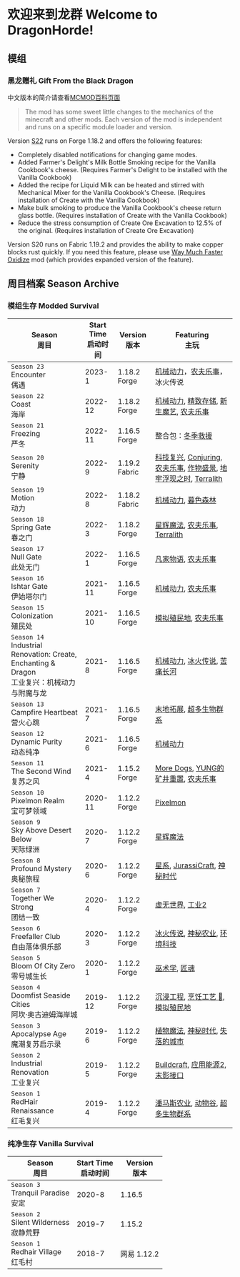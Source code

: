 # 欢迎来到龙群 Welcome to DragonHorde! 
## 模组
### 黑龙赠礼 Gift From the Black Dragon
中文版本的简介请查看[MCMOD百科页面](https://www.mcmod.cn/class/8421.html)

> The mod has some sweet little changes to the mechanics of the minecraft and other mods. Each version of the mod is independent and runs on a specific module loader and version.

Version [S22](https://github.com/DragonHordeSMP/GiftFromTheBlackDragon-S22/releases) runs on Forge 1.18.2 and offers the following features:
* Completely disabled notifications for changing game modes.
* Added Farmer's Delight's Milk Bottle Smoking recipe for the Vanilla Cookbook's cheese. (Requires Farmer's Delight to be installed with the Vanilla Cookbook)
* Added the recipe for Liquid Milk can be heated and stirred with Mechanical Mixer for the Vanilla Cookbook's Cheese. (Requires installation of Create with the Vanilla Cookbook)
* Make bulk smoking to produce the Vanilla Cookbook's cheese return glass bottle. (Requires installation of Create with the Vanilla Cookbook)
* Reduce the stress consumption of Create Ore Excavation to 12.5% of the original. (Requires installation of Create Ore Excavation)

Version S20 runs on Fabric 1.19.2 and provides the ability to make copper blocks rust quickly. If you need this feature, please use [Way Much Faster Oxidize](https://www.curseforge.com/minecraft/mc-mods/way-much-faster-oxidize) mod (which provides expanded version of the feature).

## 周目档案 Season Archive
### 模组生存 Modded Survival
| Season<br>周目 | Start Time<br>启动时间| Version<br>版本 | Featuring<br>主玩 |
|----|----|----|----|
|`Season 23`<br>Encounter<br>偶遇|2023-1|1.18.2 Forge|[机械动力](https://www.curseforge.com/minecraft/mc-mods/create)，[农夫乐事](https://www.curseforge.com/minecraft/mc-mods/farmers-delight)，冰火传说|
|`Season 22`<br>Coast<br>海岸|2022-12|1.18.2 Forge|[机械动力](https://www.curseforge.com/minecraft/mc-mods/create), [精致存储](https://www.curseforge.com/minecraft/mc-mods/refined-storage), [新生魔艺](https://www.curseforge.com/minecraft/mc-mods/ars-nouveau), [农夫乐事](https://www.curseforge.com/minecraft/mc-mods/farmers-delight)|
|`Season 21`<br>Freezing<br>严冬|2022-11|1.16.5 Forge|整合包：[冬季救援](https://www.curseforge.com/minecraft/modpacks/the-winter-rescue)|
|`Season 20`<br>Serenity<br>宁静|2022-9|1.19.2 Fabric|[科技复兴](https://www.curseforge.com/minecraft/mc-mods/techreborn), [Conjuring](https://www.curseforge.com/minecraft/mc-mods/conjuringl), [农夫乐事](https://www.curseforge.com/minecraft/mc-mods/farmers-delight-fabric), [作物盛景](https://www.curseforge.com/minecraft/mc-mods/croptopia), [地牢浮现之时](https://www.curseforge.com/minecraft/mc-mods/when-dungeons-arise-fabric), [Terralith](https://www.curseforge.com/minecraft/mc-mods/terralith)|
|`Season 19`<br>Motion<br>动力|2022-8|1.18.2 Fabric|[机械动力](https://www.curseforge.com/minecraft/mc-mods/create), [暮色森林](https://www.curseforge.com/minecraft/mc-mods/the-twilight-forest)|
|`Season 18`<br>Spring Gate<br>春之门|2022-3|1.18.2 Forge|[星辉魔法](https://www.curseforge.com/minecraft/mc-mods/astral-sorcery), [农夫乐事](https://www.curseforge.com/minecraft/mc-mods/farmers-delight), [Terralith](https://www.curseforge.com/minecraft/mc-mods/terralith)|
|`Season 17`<br>Null Gate<br>此处无门|2022-1|1.16.5 Forge|[凡家物语](https://www.curseforge.com/minecraft/mc-mods/minecraft-comes-alive-mca), [农夫乐事](https://www.curseforge.com/minecraft/mc-mods/farmers-delight)|
|`Season 16`<br>Ishtar Gate<br>伊始塔尔门|2021-11|1.16.5 Forge|[机械动力](https://www.curseforge.com/minecraft/mc-mods/create), [农夫乐事](https://www.curseforge.com/minecraft/mc-mods/farmers-delight)|
|`Season 15`<br>Colonization<br>殖民处|2021-10|1.16.5 Forge|[模拟殖民地](https://www.curseforge.com/minecraft/mc-mods/minecolonies), [农夫乐事](https://www.curseforge.com/minecraft/mc-mods/farmers-delight)|
|`Season 14`<br>Industrial Renovation: Create, Enchanting & Dragon<br>工业复兴：机械动力与附魔与龙|2021-8|1.16.5 Forge|[机械动力](https://www.curseforge.com/minecraft/mc-mods/create), [冰火传说](https://www.curseforge.com/minecraft/mc-mods/ice-and-fire-dragons), [苦痛长河](https://www.curseforge.com/minecraft/mc-mods/marblegates-exotic-enchantment-flowing-agony)|
|`Season 13`<br>Campfire Heartbeat<br>营火心跳|2021-7|1.16.5 Forge|[末地拓展](https://www.curseforge.com/minecraft/mc-mods/endergetic), [超多生物群系](https://www.curseforge.com/minecraft/mc-mods/biomes-o-plenty)|
|`Season 12`<br>Dynamic Purity<br>动态纯净|2021-6|1.16.5 Forge|[机械动力](https://www.curseforge.com/minecraft/mc-mods/create)|
|`Season 11`<br>The Second Wind<br>复苏之风|2021-4|1.15.2 Forge|[More Dogs](https://www.curseforge.com/minecraft/mc-mods/more-dogs), [YUNG的矿井重置](https://www.curseforge.com/minecraft/mc-mods/yungs-better-mineshafts-forge), [农夫乐事](https://www.curseforge.com/minecraft/mc-mods/farmers-delight)|
|`Season 10`<br>Pixelmon Realm <br>宝可梦领域|2020-11|1.12.2 Forge|[Pixelmon](https://www.curseforge.com/minecraft/mc-mods/pixelmon)|
|`Season 9`<br>Sky Above Desert Below<br>天际绿洲|2020-7|1.12.2 Forge|[星辉魔法](https://www.curseforge.com/minecraft/mc-mods/astral-sorcery)|
|`Season 8`<br>Profound Mystery<br>奥秘旅程|2020-6|1.12.2 Forge|[星系](https://www.curseforge.com/minecraft/mc-mods/galacticraft-legacy), [JurassiCraft](https://www.curseforge.com/minecraft/mc-mods/jurassicraft), [神秘时代](https://www.curseforge.com/minecraft/mc-mods/thaumcraft)|
|`Season 7`<br>Together We Strong<br>团结一致|2020-4|1.12.2 Forge|[虚无世界](https://www.curseforge.com/minecraft/mc-mods/advent-of-ascension-nevermine), [工业2](https://www.curseforge.com/minecraft/mc-mods/industrial-craft)|
|`Season 6`<br>Freefaller Club<br>自由落体俱乐部|2020-3|1.12.2 Forge|[冰火传说](https://www.curseforge.com/minecraft/mc-mods/ice-and-fire-dragons), [神秘农业](https://www.mcmod.cn/class/929.html), [环境科技](https://www.mcmod.cn/class/583.html)|
|`Season 5`<br>Bloom Of City Zero<br>零号城生长|2020-1|1.12.2 Forge|[巫术学](https://www.curseforge.com/minecraft/mc-mods/electroblobs-wizardry), [匠魂](https://www.curseforge.com/minecraft/mc-mods/tinkers-construct)|
|`Season 4`<br>Doomfist Seaside Cities<br>阿坎·奥古迪姆海岸城|2019-12|1.12.2 Forge|[沉浸工程](https://www.curseforge.com/minecraft/mc-mods/immersive-engineering), [烹饪工艺 🍳](https://www.curseforge.com/minecraft/mc-mods/cuisine), [模拟殖民地](https://www.curseforge.com/minecraft/mc-mods/minecolonies)|
|`Season 3`<br>Apocalypse Age<br>魔潮复苏启示录|2019-6|1.12.2 Forge|[植物魔法](https://www.curseforge.com/minecraft/mc-mods/botania), [神秘时代](https://www.curseforge.com/minecraft/mc-mods/thaumcraft), [失落的城市](https://www.curseforge.com/minecraft/mc-mods/the-lost-cities)|
|`Season 2`<br>Industrial Renovation<br>工业复兴|2019-5|1.12.2 Forge|[Buildcraft](https://www.curseforge.com/minecraft/mc-mods/buildcraft), [应用能源2](https://www.curseforge.com/minecraft/mc-mods/applied-energistics-2), [末影接口](https://www.mcmod.cn/class/181.html)|
|`Season 1`<br>RedHair Renaissance <br>红毛复兴|2019-4|1.12.2 Forge|[潘马斯农业](https://www.curseforge.com/minecraft/mc-mods/pams-harvestcraft), [动物谷](https://www.curseforge.com/minecraft/mc-mods/animania), [超多生物群系](https://www.curseforge.com/minecraft/mc-mods/biomes-o-plenty)|

### 纯净生存 Vanilla Survival
| Season<br>周目 | Start Time<br>启动时间| Version<br>版本 |
|----|----|----|
|`Season 3`<br>Tranquil Paradise<br>安定|2020-8|1.16.5|
|`Season 2`<br>Silent Wilderness<br>寂静荒野|2019-7|1.15.2|
|`Season 1`<br>Redhair Village<br>红毛村|2018-7|网易 1.12.2|
